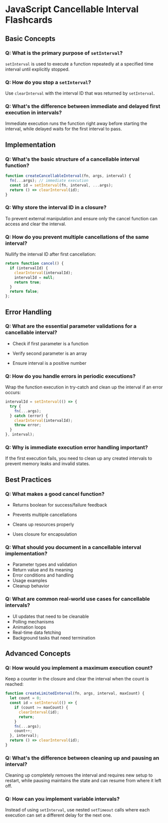# JavaScript Cancellable Interval Flashcards

## Basic Concepts

### Q: What is the primary purpose of `setInterval`?

`setInterval` is used to execute a function repeatedly at a specified time interval until explicitly stopped.

### Q: How do you stop a `setInterval`?

Use `clearInterval` with the interval ID that was returned by `setInterval`.

### Q: What's the difference between immediate and delayed first execution in intervals?

Immediate execution runs the function right away before starting the interval, while delayed waits for the first interval to pass.

## Implementation

### Q: What's the basic structure of a cancellable interval function?

```javascript
function createCancellableInterval(fn, args, interval) {
  fn(...args); // immediate execution
  const id = setInterval(fn, interval, ...args);
  return () => clearInterval(id);
}
```

### Q: Why store the interval ID in a closure?

To prevent external manipulation and ensure only the cancel function can access and clear the interval.

### Q: How do you prevent multiple cancellations of the same interval?

Nullify the interval ID after first cancellation:

```javascript
return function cancel() {
  if (intervalId) {
    clearInterval(intervalId);
    intervalId = null;
    return true;
  }
  return false;
};
```

## Error Handling

### Q: What are the essential parameter validations for a cancellable interval?

- Check if first parameter is a function

- Verify second parameter is an array
- Ensure interval is a positive number

### Q: How do you handle errors in periodic executions?

Wrap the function execution in try-catch and clean up the interval if an error occurs:

```javascript
intervalId = setInterval(() => {
  try {
    fn(...args);
  } catch (error) {
    clearInterval(intervalId);
    throw error;
  }
}, interval);
```

### Q: Why is immediate execution error handling important?

If the first execution fails, you need to clean up any created intervals to prevent memory leaks and invalid states.

## Best Practices

### Q: What makes a good cancel function?

- Returns boolean for success/failure feedback

- Prevents multiple cancellations
- Cleans up resources properly
- Uses closure for encapsulation

### Q: What should you document in a cancellable interval implementation?

- Parameter types and validation
- Return value and its meaning
- Error conditions and handling
- Usage examples
- Cleanup behavior

### Q: What are common real-world use cases for cancellable intervals?

- UI updates that need to be cleanable
- Polling mechanisms
- Animation loops
- Real-time data fetching
- Background tasks that need termination

## Advanced Concepts

### Q: How would you implement a maximum execution count?

Keep a counter in the closure and clear the interval when the count is reached:

```javascript
function createLimitedInterval(fn, args, interval, maxCount) {
  let count = 0;
  const id = setInterval(() => {
    if (count >= maxCount) {
      clearInterval(id);
      return;
    }
    fn(...args);
    count++;
  }, interval);
  return () => clearInterval(id);
}
```

### Q: What's the difference between cleaning up and pausing an interval?

Cleaning up completely removes the interval and requires new setup to restart, while pausing maintains the state and can resume from where it left off.

### Q: How can you implement variable intervals?

Instead of using `setInterval`, use nested `setTimeout` calls where each execution can set a different delay for the next one.

